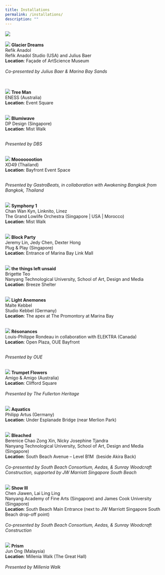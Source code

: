 ```yaml
---
title: Installations
permalink: /installations/
description: ""
---
```

<p style="font-size:17px; line-height:40px">
<a href="/festival-map"><img src="/images/i%20light%20singapore%20(festival%20map)%20.jpg"><br>

</a><a href="/installations/glacier-dreams"><img src="/images/Installations/RL%20Images/29052023_pico_colossal_upload_clean_164-min.jpg"></a>
<b>Glacier Dreams </b>
<br>
Refik Anadol <br>
Refik Anadol Studio (USA) and Julius Baer<br> 
<b>Location</b>: Façade of ArtScience Museum<br><br>
<i>Co-presented by Julius Baer &amp; Marina Bay Sands</i>	
<br><br>

<a href="/installations/tree-man"><img src="/images/Installations/RL%20Images/29052023_pico_colossal_upload_clean_198-min.jpg"></a>
<b>Tree Man </b><br>
ENESS (Australia) <br>
<b>Location</b>: Event Square<br><br>

<a href="/installations/blumiwave"><img src="/images/Installations/RL%20Images/edit30052023_pico_colossal_upload_clean_086%20(1)-min.jpg"></a>
<b>Blumiwave</b><br>
DP Design (Singapore)<br>
<b>Location</b>: Mist Walk<br><br>

<i>Presented by DBS</i><br><br>

<a href="/installations/moooooootion"><img src="/images/Installations/moooooootion.jpg"></a>
<b>Moooooootion</b><br>
XD49 (Thailand)<br>
<b>Location</b>: Bayfront Event Space<br><br>

<i>Presented by&nbsp;GastroBeats, in collaboration with Awakening Bangkok from Bangkok, Thailand</i><br><br>

<a href="/installations/symphony-1"><img src="/images/Installations/RL%20Images/29052023_pico_colossal_upload_clean_021-min.jpg"></a>
<b>Symphony 1 </b><br>
Chan Wan Kyn,&nbsp;Linknito,&nbsp;Linez<br>
The Grand Lowlife Orchestra (Singapore | USA | Morocco)<br>
<b>Location</b>: Mist Walk<br><br>
	
<a href="/installations/blockparty"><img src="/images/Installations/block%20party.jpg"></a>
<b>Block Party</b>
<br>
Jeremy Lin, Jedy Chen, Dexter Hong&nbsp; <br>
Plug &amp; Play (Singapore)<br>
<b>Location</b>: Entrance of Marina Bay Link Mall<br><br>


<a href="/installations/the-things-left-unsaid"><img src="/images/Installations/the%20things%20left%20unsaid.jpg"></a>
<b>the things left unsaid</b><br>
Brigette Teo<br>
Nanyang Technological University, School of Art, Design and Media<br>
<b>Location</b>: Breeze Shelter<br><br>
	
<a href="/installations/light-anemones"><img src="/images/Installations/light%20anemones.jpg"></a>
<b>Light Anemones</b><br>
Malte&nbsp;Kebbel&nbsp;<br>
Studio&nbsp;Kebbel&nbsp;(Germany)<br>
<b>Location</b>: The apex at The Promontory at Marina Bay<br><br>

<a href="/installations/resonances"><img src="/images/Installations/re¦çsonances.jpg"></a>
<b>Résonances</b><br>
Louis-Philippe Rondeau in collaboration with ELEKTRA (Canada)<br>
<b>Location</b>: Open Plaza, OUE Bayfront<br><br>

<i>Presented by OUE</i><br><br>

<a href="/installations/trumpetflowers"><img src="/images/Installations/trumpet%20flowers.jpg"></a>
<b>Trumpet Flowers</b>
<br>
Amigo &amp; Amigo (Australia)<br>
<b>Location</b>: Clifford Square<br><br>
	<i>Presented by The Fullerton Heritage</i>
<br><br>

<a href="/installations/aquatics"><img src="/images/Installations/aquatics.jpg"></a>
<b>Aquatics </b><br>
Philipp Artus (Germany)<br>
<b>Location</b>: Under Esplanade Bridge (near Merlion Park)<br><br>
	
<a href="/installations/bleached"><img src="/images/Installations/bleached.jpg"></a>
<b>Bleached</b>
<br>
Berenice Chao Zong Xin, Nicky Josephine Tjandra<br>
Nanyang Technological University, School of Art, Design and Media (Singapore)<br>
<b>Location</b>: South Beach Avenue – Level B1M&nbsp; (beside Akira Back)<br><br>
	<i>Co-presented by South Beach Consortium, Aedas, &amp; Sunray Woodcraft Construction, supported by JW Marriott Singapore South Beach</i>
<br><br>
	
<a href="/installations/showiii"><img src="/images/Installations/RL%20Images/edit30052023_pico_colossal_upload_clean_086-min.jpg"></a>
<b>Show III</b>
<br>
Chen Jiawen, Lai Ling Ling
<br>Nanyang Academy of Fine Arts (Singapore) and James Cook University (Singapore)<br>
<b>Location</b>: South Beach Main Entrance (next to JW Marriott Singapore South Beach drop-off point)<br><br>
<i>Co-presented by South Beach Consortium, Aedas, &amp; Sunray Woodcraft Construction</i>
<br><br>
	
<a href="/installations/prism"><img src="/images/Installations/RL%20Images/l1002323-enhanced-nr-min.jpg"></a>
<b>Prism</b>
<br>
Jun Ong (Malaysia)<br>
<b>Location</b>: Millenia Walk (The Great Hall)<br><br>
	<i>Presented by Millenia Walk</i>
<br><br>
</p>